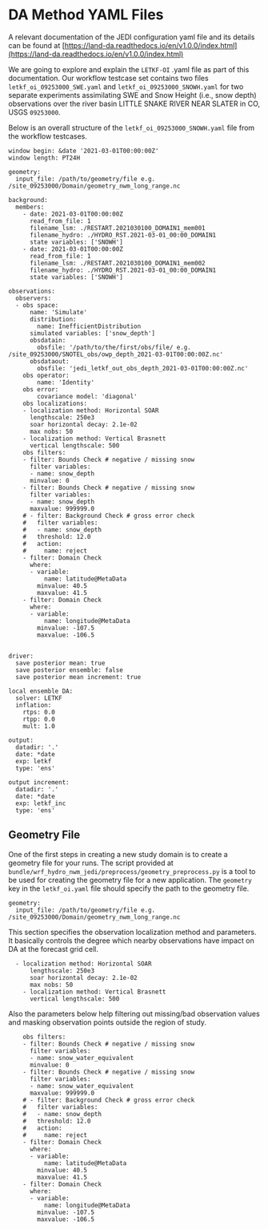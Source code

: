 # DA Method YAML Files

A relevant documentation of the JEDI configuration yaml file and its details can be found at [https://land-da.readthedocs.io/en/v1.0.0/index.html](https://land-da.readthedocs.io/en/v1.0.0/index.html)

We are going to explore and explain the `LETKF-OI` .yaml file as part of this documentation. Our workflow testcase set contains two files `letkf_oi_09253000_SWE.yaml` and `letkf_oi_09253000_SNOWH.yaml` for two separate experiments assimilating SWE and Snow Height (i.e., snow depth) observations over the river basin LITTLE SNAKE RIVER NEAR SLATER in CO, USGS `09253000`.


Below is an overall structure of the `letkf_oi_09253000_SNOWH.yaml` file from the workflow testcases.
```
window begin: &date '2021-03-01T00:00:00Z'
window length: PT24H

geometry:
  input_file: /path/to/geometry/file e.g. /site_09253000/Domain/geometry_nwm_long_range.nc

background:
  members:
    - date: 2021-03-01T00:00:00Z
      read_from_file: 1
      filename_lsm: ./RESTART.2021030100_DOMAIN1_mem001
      filename_hydro: ./HYDRO_RST.2021-03-01_00:00_DOMAIN1
      state variables: ['SNOWH']
    - date: 2021-03-01T00:00:00Z
      read_from_file: 1
      filename_lsm: ./RESTART.2021030100_DOMAIN1_mem002
      filename_hydro: ./HYDRO_RST.2021-03-01_00:00_DOMAIN1
      state variables: ['SNOWH']  

observations:
  observers:
  - obs space:
      name: 'Simulate'
      distribution:
        name: InefficientDistribution
      simulated variables: ['snow_depth']
      obsdatain:
        obsfile: '/path/to/the/first/obs/file/ e.g. /site_09253000/SNOTEL_obs/owp_depth_2021-03-01T00:00:00Z.nc'
      obsdataout:
        obsfile: 'jedi_letkf_out_obs_depth_2021-03-01T00:00:00Z.nc'
    obs operator:
        name: 'Identity'    
    obs error:
        covariance model: 'diagonal'
    obs localizations:
    - localization method: Horizontal SOAR
      lengthscale: 250e3
      soar horizontal decay: 2.1e-02
      max nobs: 50
    - localization method: Vertical Brasnett
      vertical lengthscale: 500  
    obs filters:
    - filter: Bounds Check # negative / missing snow
      filter variables:
      - name: snow_depth
      minvalue: 0
    - filter: Bounds Check # negative / missing snow
      filter variables:
      - name: snow_depth
      maxvalue: 999999.0
    # - filter: Background Check # gross error check
    #   filter variables:
    #   - name: snow_depth
    #   threshold: 12.0
    #   action:
    #     name: reject
    - filter: Domain Check
      where:
      - variable: 
          name: latitude@MetaData
        minvalue: 40.5
        maxvalue: 41.5
    - filter: Domain Check
      where:
      - variable: 
          name: longitude@MetaData
        minvalue: -107.5 
        maxvalue: -106.5
                 

driver:
  save posterior mean: true
  save posterior ensemble: false
  save posterior mean increment: true

local ensemble DA:
  solver: LETKF
  inflation:
    rtps: 0.0
    rtpp: 0.0
    mult: 1.0

output:
  datadir: '.'
  date: *date
  exp: letkf
  type: 'ens'

output increment:
  datadir: '.'
  date: *date
  exp: letkf_inc
  type: 'ens'

```

## Geometry File
One of the first steps in creating a new study domain is to create a geometry file for your runs. 
The script provided at `bundle/wrf_hydro_nwm_jedi/preprocess/geometry_preprocess.py` is a tool to be used for creating the geometry file for a new application.
The `geometry` key in the `letkf_oi.yaml` file should specify the path to the geometry file.

```
geometry:
  input_file: /path/to/geometry/file e.g. /site_09253000/Domain/geometry_nwm_long_range.nc
```

This section specifies the observation localization method and parameters. It basically controls the degree which nearby observations have impact on DA at the forecast grid cell. 
```  
  - localization method: Horizontal SOAR
      lengthscale: 250e3
      soar horizontal decay: 2.1e-02
      max nobs: 50
    - localization method: Vertical Brasnett
      vertical lengthscale: 500
```

Also the parameters below help filtering out missing/bad observation values and masking observation points outside the region of study.
```
    obs filters:
    - filter: Bounds Check # negative / missing snow
      filter variables:
      - name: snow_water_equivalent
      minvalue: 0
    - filter: Bounds Check # negative / missing snow
      filter variables:
      - name: snow_water_equivalent
      maxvalue: 999999.0
    # - filter: Background Check # gross error check
    #   filter variables:
    #   - name: snow_depth
    #   threshold: 12.0
    #   action:
    #     name: reject
    - filter: Domain Check
      where:
      - variable:
          name: latitude@MetaData
        minvalue: 40.5
        maxvalue: 41.5
    - filter: Domain Check
      where:
      - variable:
          name: longitude@MetaData
        minvalue: -107.5
        maxvalue: -106.5

```